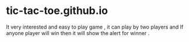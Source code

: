 # tic-tac-toe.github.io
It very interested and easy to play game , it can play by two players and If anyone player will win then it will show the alert for winner .
